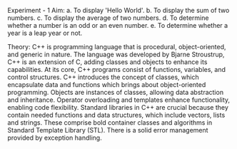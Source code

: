 Experiment - 1
Aim:
a. To display 'Hello World'.
b. To display the sum of two numbers.
c. To display the average of two numbers.
d. To determine whether a number is an odd or an even number.
e. To determine whether a year is a leap year or not.

Theory:
C++ is programming language that is procedural, object-oriented, and generic in nature. The language was developed by
Bjarne Stroustrup, C++ is an extension of C, adding classes and objects to enhance its capabilities. At its core, C++ programs
consist of functions, variables, and control structures.
C++ introduces the concept of classes, which encapsulate data and functions which brings about object-oriented programming. Objects are 
instances of classes, allowing data abstraction and inheritance. Operator overloading and templates enhance functionality, enabling code flexibility.
Standard libraries in C++ are crucial because they contain needed functions and data structures, which include vectors, lists and strings. 
These comprise bold container classes and algorithms in Standard Template Library (STL). There is a solid error management provided by exception handling.
